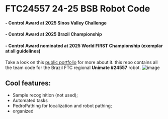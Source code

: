 # FTC24557 24-25 BSB Robot Code
#### - Control Award at 2025 Sinos Valley Challenge
#### - Control Award at 2025 Brazil Championship
#### - Control Award nominated at 2025 World FIRST Championship (exemplar at all guidelines)
Take a look on this [public portfolio](https://www.canva.com/design/DAGfsGstT8o/VnabmwOMJbgsyHWBn2nbkg/view?utm_content=DAGfsGstT8o&utm_campaign=designshare&utm_medium=link2&utm_source=uniquelinks&utlId=hc7468d370b) for more about it.
this repo contains all the team code for the Brazil FTC regional __Unimate #24557__ robot.
![image](https://media1.tenor.com/m/2mxd9eeZa_gAAAAd/first-tech-challenge-ftc.gif)
##  Cool features:
- Sample recoginition (not used);
- Automated tasks
- PedroPathing for localization and robot pathing;
- organized
